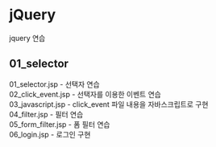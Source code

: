 # jQuery  
jquery 연습  
  
## 01_selector
  01_selector.jsp - 선택자 연습  
  02_click_event.jsp - 선택자를 이용한 이벤트 연습  
  03_javascript.jsp - click_event 파일 내용을 자바스크립트로 구현  
  04_filter.jsp - 필터 연습  
  05_form_filter.jsp - 폼 필터 연습  
  06_login.jsp - 로그인 구현  
